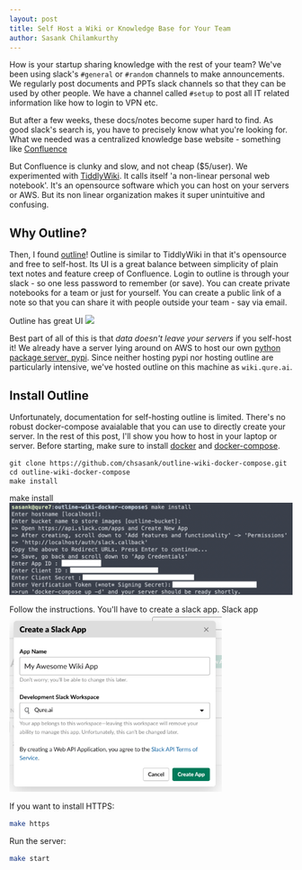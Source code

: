 ```yaml
---
layout: post
title: Self Host a Wiki or Knowledge Base for Your Team
author: Sasank Chilamkurthy
---
```


How is your startup sharing knowledge with the rest of your team?
We've been using slack's `#general` or `#random` channels to make announcements.
We regularly post documents and PPTs slack channels so that they can be used by other people. We have a channel called `#setup` to post all IT related information like how to login to VPN etc.

But after a few weeks, these docs/notes become super hard to find. As good slack's search is, you have to precisely know what you're looking for. What we needed was a centralized knowledge base website - something like [Confluence](https://www.atlassian.com/software/confluence)

But Confluence is clunky and slow, and not cheap ($5/user). We experimented with [TiddlyWiki](https://tiddlywiki.com/). It calls itself 'a non-linear personal web notebook'. It's an opensource software which you can host on your servers or AWS. But its non linear organization makes it super unintuitive and confusing.

## Why Outline?

Then, I found [outline](https://www.getoutline.com/)! Outline is similar to TiddlyWiki in that it's opensource and free to self-host. Its UI is a great balance between simplicity of plain text notes and feature creep of Confluence. Login to outline is through your slack - so one less password to remember (or save). You can create private notebooks for a team or just for yourself. You can create a public link of a note so that you can share it with people outside your team - say via email.

<span class="marginnote">
    Outline has great UI
</span>
<img src='https://www.getoutline.com/screenshot.png'>


Best part of all of this is that *data doesn't leave your servers* if you self-host it!
We already have a server lying around on AWS to host our own [python package server, pypi](https://en.wikipedia.org/wiki/Python_Package_Index). Since neither hosting pypi nor hosting outline are particularly intensive, we've hosted outline on this machine as `wiki.qure.ai`.

## Install Outline

Unfortunately, documentation for self-hosting outline is limited. There's no robust docker-compose avaialable that you can use to directly create your server. In the rest of this post, I'll show you how to host in your laptop or server. Before starting, make sure to install [docker](https://docs.docker.com/get-docker/) and [docker-compose](https://docs.docker.com/compose/install/).

```
git clone https://github.com/chsasank/outline-wiki-docker-compose.git
cd outline-wiki-docker-compose
make install
```
<span class="marginnote">
    make install
</span>
<img src='/assets/images/outline/make_install.png'>


Follow the instructions. You'll have to create a slack app.
<span class="marginnote">
   Slack app
</span>
<img style="max-width: 75%;" src='/assets/images/outline/slack_app.png'>


If you want to install HTTPS:

```bash
make https
```

Run the server:

```bash
make start
```